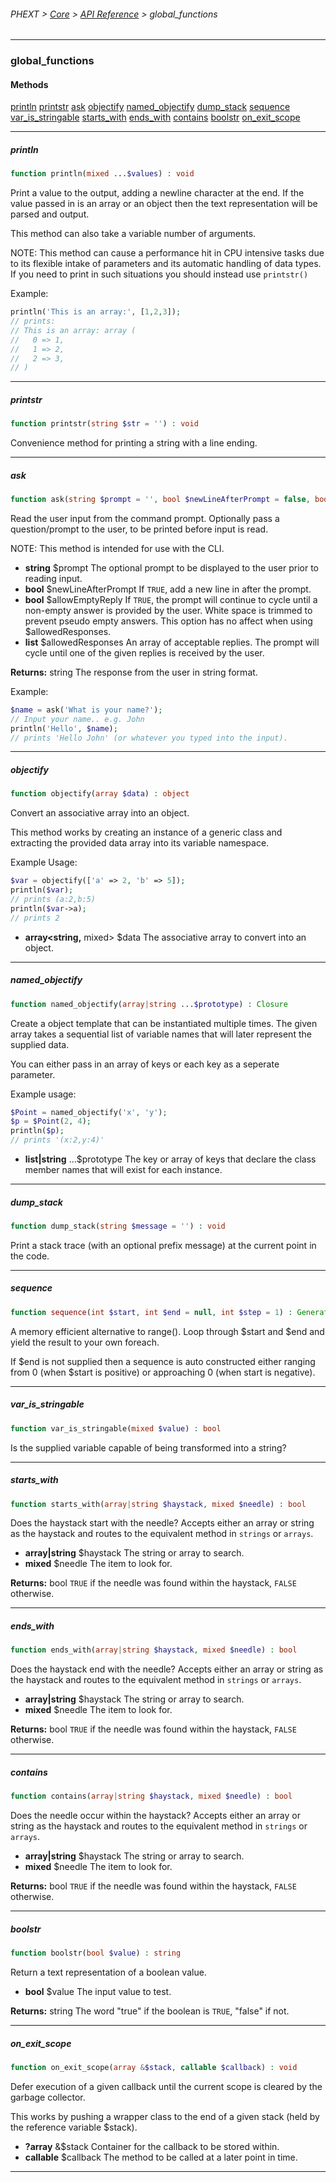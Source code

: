 ###### PHEXT > [Core](../README.md) > [API Reference](index.md) > global_functions
------
### global_functions
#### Methods
[println](#println)
[printstr](#printstr)
[ask](#ask)
[objectify](#objectify)
[named_objectify](#named_objectify)
[dump_stack](#dump_stack)
[sequence](#sequence)
[var_is_stringable](#var_is_stringable)
[starts_with](#starts_with)
[ends_with](#ends_with)
[contains](#contains)
[boolstr](#boolstr)
[on_exit_scope](#on_exit_scope)

------
##### println
```php
function println(mixed ...$values) : void
```
Print a value to the output, adding a newline character at the end. If the value passed in is an array or an object then the text representation will be parsed and output.

This method can also take a variable number of arguments.

NOTE: This method can cause a performance hit in CPU intensive tasks due to its flexible intake of parameters and its automatic handling of data types. If you need to print in such situations you should instead use `printstr()`

Example:

``` php
println('This is an array:', [1,2,3]);
// prints:
// This is an array: array (
//   0 => 1,
//   1 => 2,
//   2 => 3,
// )
```


------
##### printstr
```php
function printstr(string $str = '') : void
```
Convenience method for printing a string with a line ending.


------
##### ask
```php
function ask(string $prompt = '', bool $newLineAfterPrompt = false, bool $allowEmptyReply = true, array $allowedResponses = []) : string
```
Read the user input from the command prompt. Optionally pass a question/prompt to the user, to be printed before input is read.

NOTE: This method is intended for use with the CLI.

- **string**  $prompt The optional prompt to be displayed to the user prior to reading input.
- **bool**  $newLineAfterPrompt If `TRUE`, add a new line in after the prompt.
- **bool**  $allowEmptyReply If `TRUE`, the prompt will continue to cycle until a non-empty answer is provided by the user. White space is trimmed to prevent pseudo empty answers. This option has no affect when using $allowedResponses.
- **list<string>** $allowedResponses An array of acceptable replies. The prompt will cycle until one of the given replies is received by the user.

**Returns:**  string The response from the user in string format.

Example:

``` php
$name = ask('What is your name?');
// Input your name.. e.g. John
println('Hello', $name);
// prints 'Hello John' (or whatever you typed into the input).
```


------
##### objectify
```php
function objectify(array $data) : object
```
Convert an associative array into an object.

This method works by creating an instance of a generic class and extracting the provided data array into its variable namespace.

Example Usage:

``` php
$var = objectify(['a' => 2, 'b' => 5]);
println($var);
// prints (a:2,b:5)
println($var->a);
// prints 2
```

- **array<string,** mixed> $data The associative array to convert into an object.


------
##### named\_objectify
```php
function named_objectify(array|string ...$prototype) : Closure
```
Create a object template that can be instantiated multiple times. The given array takes a sequential list of variable names that will later represent the supplied data.

You can either pass in an array of keys or each key as a seperate parameter.

Example usage:

``` php
$Point = named_objectify('x', 'y');
$p = $Point(2, 4);
println($p);
// prints '(x:2,y:4)'
```

- **list<string>|string** ...$prototype The key or array of keys that declare the class member names that will exist for each instance.


------
##### dump\_stack
```php
function dump_stack(string $message = '') : void
```
Print a stack trace (with an optional prefix message) at the current point in the code.


------
##### sequence
```php
function sequence(int $start, int $end = null, int $step = 1) : Generator
```
A memory efficient alternative to range(). Loop through $start and $end and yield the result to your own foreach.

If $end is not supplied then a sequence is auto constructed either ranging from 0 (when $start is positive) or approaching 0 (when start is negative).


------
##### var\_is\_stringable
```php
function var_is_stringable(mixed $value) : bool
```
Is the supplied variable capable of being transformed into a string?


------
##### starts\_with
```php
function starts_with(array|string $haystack, mixed $needle) : bool
```
Does the haystack start with the needle? Accepts either an array or string as the haystack and routes to the equivalent method in `strings` or `arrays`.

- **array<mixed>|string** $haystack The string or array to search.
- **mixed** $needle The item to look for.

**Returns:**  bool `TRUE` if the needle was found within the haystack, `FALSE` otherwise.


------
##### ends\_with
```php
function ends_with(array|string $haystack, mixed $needle) : bool
```
Does the haystack end with the needle? Accepts either an array or string as the haystack and routes to the equivalent method in `strings` or `arrays`.

- **array<mixed>|string** $haystack The string or array to search.
- **mixed** $needle The item to look for.

**Returns:**  bool `TRUE` if the needle was found within the haystack, `FALSE` otherwise.


------
##### contains
```php
function contains(array|string $haystack, mixed $needle) : bool
```
Does the needle occur within the haystack? Accepts either an array or string as the haystack and routes to the equivalent method in `strings` or `arrays`.

- **array<mixed>|string** $haystack The string or array to search.
- **mixed** $needle The item to look for.

**Returns:**  bool `TRUE` if the needle was found within the haystack, `FALSE` otherwise.


------
##### boolstr
```php
function boolstr(bool $value) : string
```
Return a text representation of a boolean value.

- **bool** $value The input value to test.

**Returns:**  string The word "true" if the boolean is `TRUE`, "false" if not.


------
##### on\_exit\_scope
```php
function on_exit_scope(array &$stack, callable $callback) : void
```
Defer execution of a given callback until the current scope is cleared by the garbage collector.

This works by pushing a wrapper class to the end of a given stack (held by the reference variable $stack).

- **?array<callable>** &$stack Container for the callback to be stored within.
- **callable** $callback The method to be called at a later point in time.


------
